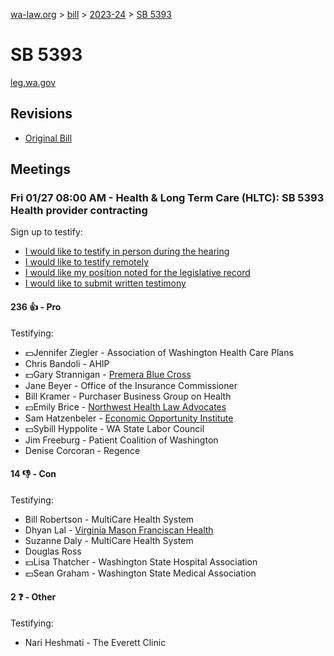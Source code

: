 [wa-law.org](/) > [bill](/bill/) > [2023-24](/bill/2023-24/) > [SB 5393](/bill/2023-24/sb/5393/)

# SB 5393
[leg.wa.gov](https://app.leg.wa.gov/billsummary?BillNumber=5393&Year=2023&Initiative=false)

## Revisions
* [Original Bill](1/)

## Meetings
### Fri 01/27 08:00 AM - Health & Long Term Care (HLTC): SB 5393 Health provider contracting
Sign up to testify:
* [I would like to testify in person during the hearing](https://app.leg.wa.gov/csi/Testifier/Add?chamber=House&mId=30487&aId=149561&caId=20601&tId=1)
* [I would like to testify remotely](https://app.leg.wa.gov/csi/Testifier/Add?chamber=House&mId=30487&aId=149561&caId=20601&tId=2)
* [I would like my position noted for the legislative record](https://app.leg.wa.gov/csi/Testifier/Add?chamber=House&mId=30487&aId=149561&caId=20601&tId=3)
* [I would like to submit written testimony](https://app.leg.wa.gov/csi/Testifier/Add?chamber=House&mId=30487&aId=149561&caId=20601&tId=4)

#### 236 👍 - Pro
Testifying:
* 💵Jennifer Ziegler - Association of Washington Health Care Plans
* Chris Bandoli - AHIP
* 💵Gary Strannigan - [Premera Blue Cross](/org/premera_blue_cross/)
* Jane Beyer - Office of the Insurance Commissioner
* Bill Kramer - Purchaser Business Group on Health
* 💵Emily Brice - [Northwest Health Law Advocates](/org/northwest_health_law_advocates/)
* Sam Hatzenbeler - [Economic Opportunity Institute](/org/economic_opportunity_institute/)
* 💵Sybill Hyppolite - WA State Labor Council
* Jim Freeburg - Patient Coalition of Washington
* Denise Corcoran - Regence

#### 14 👎 - Con
Testifying:
* Bill Robertson - MultiCare Health System
* Dhyan Lal - [Virginia Mason Franciscan Health](/org/virginia_mason_franciscan_health/)
* Suzanne Daly - MultiCare Health System
* Douglas Ross
* 💵Lisa Thatcher - Washington State Hospital Association
* 💵Sean Graham - Washington State Medical Association

#### 2 ❓ - Other
Testifying:
* Nari Heshmati - The Everett Clinic
